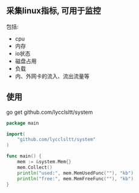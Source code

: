 ## 采集linux指标, 可用于监控

包括:
* cpu
* 内存
* io状态
* 磁盘占用
* 负载
* 内、外网卡的流入、流出流量等

## 使用
go get github.com/lycclsltt/system

```go
package main

import(
	"github.com/lycclsltt/system"
)

func main() {
    mem := &system.Mem{}
    mem.Collect()
    println("used:", mem.MemUsedFunc(""), "kb")
    println("free:", mem.MemFreeFunc(""), "kb")
}
```

